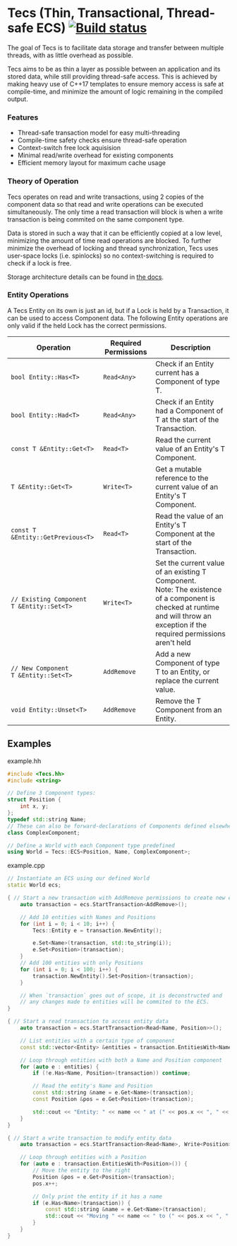 # Tecs (Thin, Transactional, Thread-safe ECS) [![Build status](https://badge.buildkite.com/48e772bb4b965d2edaa01fb82f13809680c2b060fc7cf3e7ae.svg)](https://buildkite.com/frustra/tecs)

The goal of Tecs is to facilitate data storage and transfer between multiple threads,
with as little overhead as possible.

Tecs aims to be as thin a layer as possible between an application and its stored data,
while still providing thread-safe access. This is achieved by making heavy use of C++17 templates
to ensure memory access is safe at compile-time, and minimize the amount of logic remaining in the
compiled output.

### Features

 - Thread-safe transaction model for easy multi-threading
 - Compile-time safety checks ensure thread-safe operation
 - Context-switch free lock aquisision
 - Minimal read/write overhead for existing components
 - Efficient memory layout for maximum cache usage

### Theory of Operation

Tecs operates on read and write transactions, using 2 copies of the component data so that read and
write operations can be executed simultaneously. The only time a read transaction will block is when
a write transaction is being commited on the same component type.

Data is stored in such a way that it can be efficiently copied at a low level, minimizing the amount of
time read operations are blocked. To further minimize the overhead of locking and thread synchronization,
Tecs uses user-space locks (i.e. spinlocks) so no context-switching is required to check if a lock is free.

Storage architecture details can be found in [the docs](https://github.com/xthexder/Tecs/tree/master/docs).

### Entity Operations

A Tecs Entity on its own is just an id, but if a Lock is held by a Transaction, it can be used to
access Component data. The following Entity operations are only valid if the held Lock has the
correct permissions.

| Operation                                        | Required Permissions | Description                                                                |
|--------------------------------------------------|----------------------|----------------------------------------------------------------------------|
| `bool Entity::Has<T>`                            | `Read<Any>`          | Check if an Entity current has a Component of type T.                      |
| `bool Entity::Had<T>`                            | `Read<Any>`          | Check if an Entity had a Component of T at the start of the Transaction.   |
| `const T &Entity::Get<T>`                        | `Read<T>`            | Read the current value of an Entity's T Component.                         |
| `T &Entity::Get<T>`                              | `Write<T>`           | Get a mutable reference to the current value of an Entity's T Component.   |
| `const T &Entity::GetPrevious<T>`                | `Read<T>`            | Read the value of an Entity's T Component at the start of the Transaction. |
| `// Existing Component` <br> `T &Entity::Set<T>` | `Write<T>`           | Set the current value of an existing T Component. <br> Note: The existence of a component is checked at runtime and will throw an exception if the required permissions aren't held |
| `// New Component` <br> `T &Entity::Set<T>`      | `AddRemove`          | Add a new Component of type T to an Entity, or replace the current value.  |
| `void Entity::Unset<T>`                          | `AddRemove`          | Remove the T Component from an Entity.                                     |


## Examples

example.hh
```c++
#include <Tecs.hh>
#include <string>

// Define 3 Component types:
struct Position {
    int x, y;
};
typedef std::string Name;
// These can also be forward-declarations of Components defined elsewhere.
class ComplexComponent;

// Define a World with each Component type predefined
using World = Tecs::ECS<Position, Name, ComplexComponent>;
```

example.cpp
```c++
// Instantiate an ECS using our defined World
static World ecs;

{ // Start a new transaction with AddRemove permissions to create new entities and components
    auto transaction = ecs.StartTransaction<AddRemove>();

    // Add 10 entities with Names and Positions
    for (int i = 0; i < 10; i++) {
        Tecs::Entity e = transaction.NewEntity();

        e.Set<Name>(transaction, std::to_string(i));
        e.Set<Position>(transaction);
    }
    // Add 100 entities with only Positions
    for (int i = 0; i < 100; i++) {
        transaction.NewEntity().Set<Position>(transaction);
    }

    // When `transaction` goes out of scope, it is deconstructed and
    // any changes made to entities will be commited to the ECS.
}

{ // Start a read transaction to access entity data
    auto transaction = ecs.StartTransaction<Read<Name, Position>>();

    // List entities with a certain type of component
    const std::vector<Entity> &entities = transaction.EntitiesWith<Name>();

    // Loop through entities with both a Name and Position component
    for (auto e : entities) {
        if (!e.Has<Name, Position>(transaction)) continue;

        // Read the entity's Name and Position
        const std::string &name = e.Get<Name>(transaction);
        const Position &pos = e.Get<Position>(transaction);

        std::cout << "Entity: " << name << " at (" << pos.x << ", " << pos.y << ")" << std::endl;
    }
}

{ // Start a write transaction to modify entity data
    auto transaction = ecs.StartTransaction<Read<Name>, Write<Position>>();

    // Loop through entities with a Position
    for (auto e : transaction.EntitiesWith<Position>()) {
        // Move the entity to the right
        Position &pos = e.Get<Position>(transaction);
        pos.x++;

        // Only print the entity if it has a name
        if (e.Has<Name>(transaction)) {
            const std::string &name = e.Get<Name>(transaction);
            std::cout << "Moving " << name << " to (" << pos.x << ", " << pos.y << ")" << std::endl;
        }
    }
}
```
